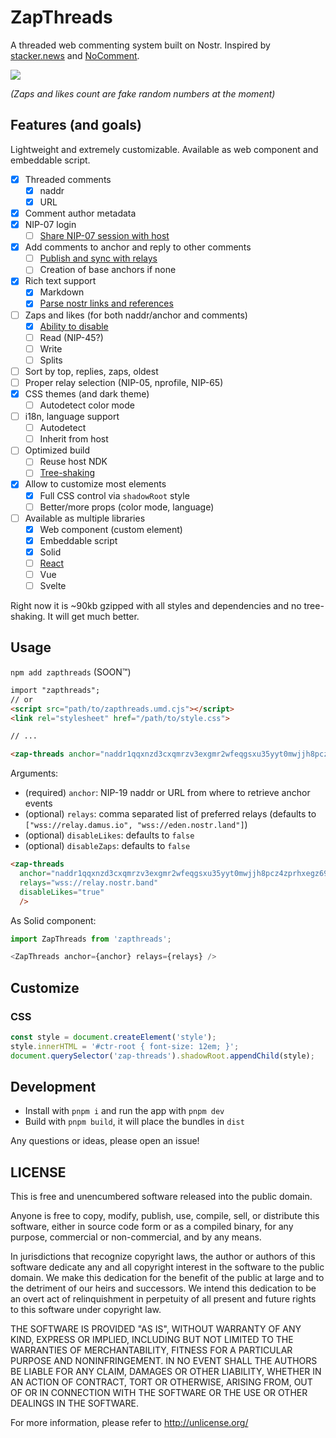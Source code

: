 # ZapThreads

A threaded web commenting system built on Nostr. Inspired by [stacker.news](https://stacker.news) and [NoComment](https://github.com/fiatjaf/nocomment).

![](https://nostr.build/i/0c9c2fbd41a9f6a8b0095bfbbae7562c8ed316f8cc5188de044fb453dbd2b1f5.jpg)

_(Zaps and likes count are fake random numbers at the moment)_

## Features (and goals)

Lightweight and extremely customizable. Available as web component and embeddable script.

 - [x] Threaded comments
   - [x] naddr
   - [x] URL
 - [x] Comment author metadata
 - [x] NIP-07 login
   - [ ] [Share NIP-07 session with host](https://github.com/fr4nzap/zapthreads/issues/2)
 - [x] Add comments to anchor and reply to other comments
   - [ ] [Publish and sync with relays](https://github.com/fr4nzap/zapthreads/issues/3)
   - [ ] Creation of base anchors if none
 - [x] Rich text support
   - [x] Markdown
   - [x] [Parse nostr links and references](https://github.com/fr4nzap/zapthreads/issues/5)
 - [ ] Zaps and likes (for both naddr/anchor and comments)
   - [x] [Ability to disable](https://github.com/fr4nzap/zapthreads/issues/4)
   - [ ] Read (NIP-45?)
   - [ ] Write
   - [ ] Splits
 - [ ] Sort by top, replies, zaps, oldest
 - [ ] Proper relay selection (NIP-05, nprofile, NIP-65)
 - [x] CSS themes (and dark theme)
   - [ ] Autodetect color mode
 - [ ] i18n, language support
   - [ ] Autodetect
   - [ ] Inherit from host
 - [ ] Optimized build
   - [ ] Reuse host NDK
   - [ ] [Tree-shaking](https://github.com/fr4nzap/zapthreads/issues/6)
 - [x] Allow to customize most elements
   - [x] Full CSS control via `shadowRoot` style
   - [ ] Better/more props (color mode, language)
 - [ ] Available as multiple libraries
   - [x] Web component (custom element)
   - [x] Embeddable script
   - [x] Solid
   - [ ] [React](https://github.com/fr4nzap/zapthreads/issues/1)
   - [ ] Vue
   - [ ] Svelte

Right now it is ~90kb gzipped with all styles and dependencies and no tree-shaking. It will get much better.

## Usage

`npm add zapthreads` (SOON™️)

```html
import "zapthreads";
// or
<script src="path/to/zapthreads.umd.cjs"></script>
<link rel="stylesheet" href="/path/to/style.css">

// ...

<zap-threads anchor="naddr1qqxnzd3cxqmrzv3exgmr2wfeqgsxu35yyt0mwjjh8pcz4zprhxegz69t4wr9t74vk6zne58wzh0waycrqsqqqa28pjfdhz" />
```

Arguments:

 - (required) `anchor`: NIP-19 naddr or URL from where to retrieve anchor events
 - (optional) `relays`: comma separated list of preferred relays (defaults to `["wss://relay.damus.io", "wss://eden.nostr.land"]`)
 - (optional) `disableLikes`: defaults to `false`
 - (optional) `disableZaps`: defaults to `false`

```html
<zap-threads 
  anchor="naddr1qqxnzd3cxqmrzv3exgmr2wfeqgsxu35yyt0mwjjh8pcz4zprhxegz69t4wr9t74vk6zne58wzh0waycrqsqqqa28pjfdhz"
  relays="wss://relay.nostr.band"
  disableLikes="true"
  />
```

As Solid component:

```js
import ZapThreads from 'zapthreads';

<ZapThreads anchor={anchor} relays={relays} />
```

## Customize

### CSS

```js
const style = document.createElement('style');
style.innerHTML = '#ctr-root { font-size: 12em; }';
document.querySelector('zap-threads').shadowRoot.appendChild(style);
```

## Development

 - Install with `pnpm i` and run the app with `pnpm dev`
 - Build with `pnpm build`, it will place the bundles in `dist`

Any questions or ideas, please open an issue!

## LICENSE

This is free and unencumbered software released into the public domain.

Anyone is free to copy, modify, publish, use, compile, sell, or
distribute this software, either in source code form or as a compiled
binary, for any purpose, commercial or non-commercial, and by any
means.

In jurisdictions that recognize copyright laws, the author or authors
of this software dedicate any and all copyright interest in the
software to the public domain. We make this dedication for the benefit
of the public at large and to the detriment of our heirs and
successors. We intend this dedication to be an overt act of
relinquishment in perpetuity of all present and future rights to this
software under copyright law.

THE SOFTWARE IS PROVIDED "AS IS", WITHOUT WARRANTY OF ANY KIND,
EXPRESS OR IMPLIED, INCLUDING BUT NOT LIMITED TO THE WARRANTIES OF
MERCHANTABILITY, FITNESS FOR A PARTICULAR PURPOSE AND NONINFRINGEMENT.
IN NO EVENT SHALL THE AUTHORS BE LIABLE FOR ANY CLAIM, DAMAGES OR
OTHER LIABILITY, WHETHER IN AN ACTION OF CONTRACT, TORT OR OTHERWISE,
ARISING FROM, OUT OF OR IN CONNECTION WITH THE SOFTWARE OR THE USE OR
OTHER DEALINGS IN THE SOFTWARE.

For more information, please refer to <http://unlicense.org/>